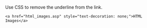 Use CSS to remove the underline from the link.

    <a href="html_images.asp" style="text-decoration: none;">HTML Images</a>
